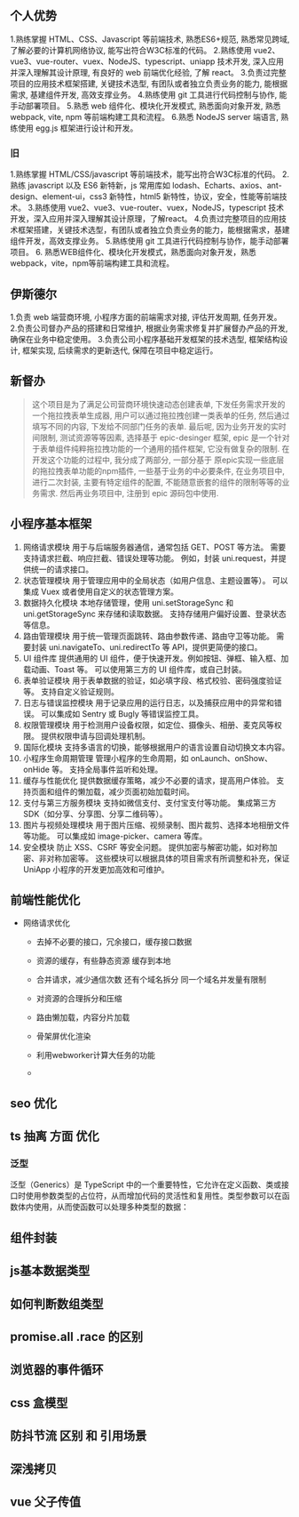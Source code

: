 ## 个人优势
1.熟练掌握 HTML、CSS、Javascript 等前端技术, 熟悉ES6+规范, 熟悉常见跨域, 了解必要的计算机网络协议, 能写出符合W3C标准的代码。
2.熟练使用 vue2、vue3、vue-router、vuex、NodeJS、typescript、uniapp 技术开发, 深入应用并深入理解其设计原理, 有良好的 web 前端优化经验, 了解 react。
3.负责过完整项目的应用技术框架搭建, 关键技术选型, 有团队或者独立负责业务的能力, 能根据需求, 基建组件开发, 高效支撑业务。
4.熟练使用 git 工具进行代码控制与协作, 能手动部署项目。
5.熟悉 web 组件化、模块化开发模式, 熟悉面向对象开发, 熟悉 webpack, vite, npm 等前端构建工具和流程。
6.熟悉 NodeJS server 端语言, 熟练使用 egg.js 框架进行设计和开发。

### 旧
1.熟练掌握 HTML/CSS/javascript 等前端技术，能写出符合W3C标准的代码。
2.熟练 javascript 以及 ES6 新特新，js 常用库如 lodash、Echarts、axios、ant-design、element-ui，css3 新特性，html5 新特性，协议，安全，性能等前端技术。
3.熟练使用 vue2、vue3、vue-router、vuex，NodeJS，typescript 技术开发，深入应用并深入理解其设计原理，了解react。
4.负责过完整项目的应用技术框架搭建，关键技术选型，有团队或者独立负责业务的能力，能根据需求，基建组件开发，高效支撑业务。
5.熟练使用 git 工具进行代码控制与协作，能手动部署项目。
6. 熟悉WEB组件化、模块化开发模式，熟悉面向对象开发，熟悉webpack，vite，npm等前端构建工具和流程。

## 伊斯德尔
1.负责 web 端营商环境, 小程序方面的前端需求对接, 评估开发周期, 任务开发。
2.负责公司督办产品的搭建和日常维护, 根据业务需求修复并扩展督办产品的开发, 确保在业务中稳定使用。
3.负责公司小程序基础开发框架的技术选型, 框架结构设计, 框架实现, 后续需求的更新迭代, 保障在项目中稳定运行。

## 新督办
> 这个项目是为了满足公司营商环境快速动态创建表单, 下发任务需求开发的一个拖拉拽表单生成器, 用户可以通过拖拉拽创建一类表单的任务, 然后通过填写不同的内容, 下发给不同部门任务的表单.
> 最后呢, 因为业务开发的实时间限制, 测试资源等等因素, 选择基于 epic-desinger 框架, epic 是一个针对于表单组件纯粹拖拉拽功能的一个通用的插件框架, 它没有做复杂的限制. 在开发这个功能的过程中, 我分成了两部分, 一部分基于 原epic实现一些底层的拖拉拽表单功能的npm插件, 一些基于业务的中必要条件, 在业务项目中, 进行二次封装, 主要有特定组件的配置, 不能随意嵌套的组件的限制等等的业务需求. 然后再业务项目中, 注册到 epic 源码包中使用.

## 小程序基本框架
1. 网络请求模块
用于与后端服务器通信，通常包括 GET、POST 等方法。
需要支持请求拦截、响应拦截、错误处理等功能。
例如，封装 uni.request，并提供统一的请求接口。
2. 状态管理模块
用于管理应用中的全局状态（如用户信息、主题设置等）。
可以集成 Vuex 或者使用自定义的状态管理方案。
3. 数据持久化模块
本地存储管理，使用 uni.setStorageSync 和 uni.getStorageSync 来存储和读取数据。
支持存储用户偏好设置、登录状态等信息。
4. 路由管理模块
用于统一管理页面跳转、路由参数传递、路由守卫等功能。
需要封装 uni.navigateTo、uni.redirectTo 等 API，提供更简便的接口。
5. UI 组件库
提供通用的 UI 组件，便于快速开发。例如按钮、弹框、输入框、加载动画、Toast 等。
可以使用第三方的 UI 组件库，或自己封装。
6. 表单验证模块
用于表单数据的验证，如必填字段、格式校验、密码强度验证等。
支持自定义验证规则。
7. 日志与错误监控模块
用于记录应用的运行日志，以及捕获应用中的异常和错误。
可以集成如 Sentry 或 Bugly 等错误监控工具。
8. 权限管理模块
用于检测用户设备权限，如定位、摄像头、相册、麦克风等权限。
提供权限申请与回调处理机制。
9. 国际化模块
支持多语言的切换，能够根据用户的语言设置自动切换文本内容。
10. 小程序生命周期管理
管理小程序的生命周期，如 onLaunch、onShow、onHide 等。
支持全局事件监听和处理。
11. 缓存与性能优化
提供数据缓存策略，减少不必要的请求，提高用户体验。
支持页面和组件的懒加载，减少页面初始加载时间。
12. 支付与第三方服务模块
支持如微信支付、支付宝支付等功能。
集成第三方 SDK（如分享、分享图、分享二维码等）。
13. 图片与视频处理模块
用于图片压缩、视频录制、图片裁剪、选择本地相册文件等功能。
可以集成如 image-picker、camera 等库。
14. 安全模块
防止 XSS、CSRF 等安全问题。
提供加密与解密功能，如对称加密、非对称加密等。
这些模块可以根据具体的项目需求有所调整和补充，保证 UniApp 小程序的开发更加高效和可维护。

## 前端性能优化
- 网络请求优化
  - 去掉不必要的接口，冗余接口，缓存接口数据
  - 资源的缓存，有些静态资源 缓存到本地
  - 合并请求，减少通信次数  还有个域名拆分 同一个域名并发量有限制
  - 对资源的合理拆分和压缩

  - 路由懒加载，内容分片加载
  - 骨架屏优化渲染

  - 利用webworker计算大任务的功能
  -

## seo 优化

## ts 抽离 方面 优化
### 泛型
泛型（Generics）是 TypeScript 中的一个重要特性，它允许在定义函数、类或接口时使用参数类型的占位符，从而增加代码的灵活性和复用性。类型参数可以在函数体内使用，从而使函数可以处理多种类型的数据：

## 组件封装

## js基本数据类型

## 如何判断数组类型

## promise.all .race 的区别

## 浏览器的事件循环

## css 盒模型

## 防抖节流 区别 和 引用场景

## 深浅拷贝

## vue 父子传值